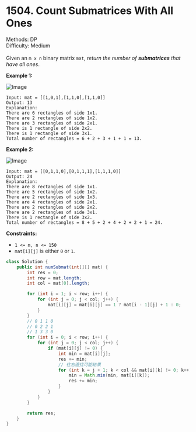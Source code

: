 # 1504. Count Submatrices With All Ones  

  Methods: DP </br> Difficulty: Medium </br> </br>Given an `m x n` binary matrix `mat`, *return the number of ****submatrices**** that have all ones*.

**Example 1:**

![Image](https://assets.leetcode.com/uploads/2021/10/27/ones1-grid.jpg)

```plain text
Input: mat = [[1,0,1],[1,1,0],[1,1,0]]
Output: 13
Explanation:
There are 6 rectangles of side 1x1.
There are 2 rectangles of side 1x2.
There are 3 rectangles of side 2x1.
There is 1 rectangle of side 2x2.
There is 1 rectangle of side 3x1.  
Total number of rectangles = 6 + 2 + 3 + 1 + 1 = 13.
```

**Example 2:**

![Image](https://assets.leetcode.com/uploads/2021/10/27/ones2-grid.jpg)

```plain text
Input: mat = [[0,1,1,0],[0,1,1,1],[1,1,1,0]]
Output: 24
Explanation:
There are 8 rectangles of side 1x1.
There are 5 rectangles of side 1x2.
There are 2 rectangles of side 1x3.
There are 4 rectangles of side 2x1.
There are 2 rectangles of side 2x2.
There are 2 rectangles of side 3x1.
There is 1 rectangle of side 3x2.
Total number of rectangles = 8 + 5 + 2 + 4 + 2 + 2 + 1 = 24.
```

**Constraints:**

- `1 <= m, n <= 150`
- `mat[i][j]` is either `0` or `1`.
```java
class Solution {
    public int numSubmat(int[][] mat) {
        int res = 0;
        int row = mat.length;
        int col = mat[0].length;

        for (int i = 1; i < row; i++) {
            for (int j = 0; j < col; j++) {
                mat[i][j] = mat[i][j] == 1 ? mat[i - 1][j] + 1 : 0;
            }
        }
        // 0 1 1 0
        // 0 2 2 1
        // 1 3 3 0
        for (int i = 0; i < row; i++) {
            for (int j = 0; j < col; j++) {
                if (mat[i][j] != 0) {
                    int min = mat[i][j];
                    res += min;
                    // 往右邊找可能結果
                    for (int k = j + 1; k < col && mat[i][k] != 0; k++) {
                        min = Math.min(min, mat[i][k]);
                        res += min;
                    }
                }
            }
        }

        return res;
    }
}
```

